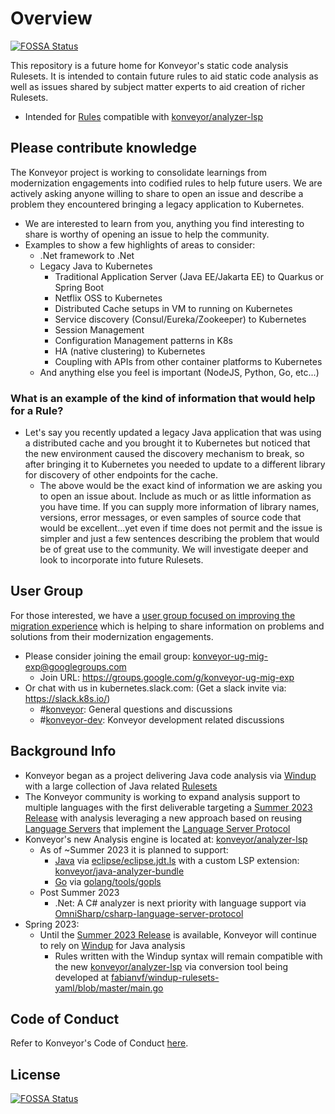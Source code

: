 # Overview
[![FOSSA Status](https://app.fossa.com/api/projects/git%2Bgithub.com%2Fkonveyor%2Frulesets.svg?type=shield)](https://app.fossa.com/projects/git%2Bgithub.com%2Fkonveyor%2Frulesets?ref=badge_shield)

This repository is a future home for Konveyor's static code analysis Rulesets.  It is intended to contain future rules to aid static code analysis as well as issues shared by subject matter experts to aid creation of richer Rulesets.
* Intended for [Rules](https://github.com/konveyor/analyzer-lsp/blob/main/docs/rules.md) compatible with [konveyor/analyzer-lsp](https://github.com/konveyor/analyzer-lsp)

## Please contribute knowledge
The Konveyor project is working to consolidate learnings from modernization engagements into codified rules to help future users.  We are actively asking anyone willing to share to open an issue and describe a problem they encountered bringing a legacy application to Kubernetes.  
* We are interested to learn from you, anything you find interesting to share is worthy of opening an issue to help the community.
* Examples to show a few highlights of areas to consider:
  * .Net framework to .Net
  * Legacy Java to Kubernetes
    * Traditional Application Server (Java EE/Jakarta EE) to Quarkus or Spring Boot
    * Netflix OSS to Kubernetes
    * Distributed Cache setups in VM to running on Kubernetes
    * Service discovery (Consul/Eureka/Zookeeper) to Kubernetes
    * Session Management
    * Configuration Management patterns in K8s
    * HA (native clustering) to Kubernetes
    * Coupling with APIs from other container platforms to Kubernetes
  * And anything else you feel is important (NodeJS, Python, Go, etc...)
### What is an example of the kind of information that would help for a Rule?
* Let's say you recently updated a legacy Java application that was using a distributed cache and you brought it to Kubernetes but noticed that the new environment caused the discovery mechanism to break, so after bringing it to Kubernetes you needed to update to a different library for discovery of other endpoints for the cache. 
    * The above would be the exact kind of information we are asking you to open an issue about.  Include as much or as little information as you have time.  If you can supply more information of library names, versions, error messages, or even samples of source code that would be excellent...yet even if time does not permit and the issue is simpler and just a few sentences describing the problem that would be of great use to the community.  We will investigate deeper and look to incorporate into future Rulesets.
## User Group
For those interested, we have a [user group focused on improving the migration experience](https://github.com/konveyor/community/tree/main/ug-migration-experience) which is helping to share information on problems and solutions from their modernization engagements.  
* Please consider joining the email group: konveyor-ug-mig-exp@googlegroups.com
  * Join URL:  https://groups.google.com/g/konveyor-ug-mig-exp
* Or chat with us in kubernetes.slack.com:  (Get a slack invite via: https://slack.k8s.io/)
  * #[konveyor](https://kubernetes.slack.com/archives/CR85S82A2): General questions and discussions
  * #[konveyor-dev](https://kubernetes.slack.com/archives/C04QZJFQ0UA): Konveyor development related discussions



## Background Info
* Konveyor began as a project delivering Java code analysis via [Windup](https://github.com/windup/windup) with a large collection of Java related [Rulesets](https://github.com/windup/windup-rulesets)
* The Konveyor community is working to expand analysis support to multiple languages with the first deliverable targeting a [Summer 2023 Release](https://github.com/orgs/konveyor/projects/59) with analysis leveraging a new approach based on reusing [Language Servers](https://microsoft.github.io/language-server-protocol/implementors/servers/) that implement the [Language Server Protocol](https://microsoft.github.io/language-server-protocol/)
* Konveyor's new Analysis engine is located at: [konveyor/analyzer-lsp](https://github.com/konveyor/analyzer-lsp) 
  * As of ~Summer 2023 it is planned to support:
    * [Java](https://github.com/konveyor/analyzer-lsp/tree/main/provider/java) via [eclipse/eclipse.jdt.ls](https://github.com/eclipse/eclipse.jdt.ls) with a custom LSP extension: [konveyor/java-analyzer-bundle](https://github.com/konveyor/java-analyzer-bundle)
    * [Go](https://github.com/konveyor/analyzer-lsp/tree/main/provider/golang) via [golang/tools/gopls](https://github.com/golang/tools/tree/master/gopls)
  * Post Summer 2023
    * .Net: A C# analyzer is next priority with language support via [OmniSharp/csharp-language-server-protocol](https://github.com/OmniSharp/csharp-language-server-protocol)
 * Spring 2023:
   * Until the [Summer 2023 Release](https://github.com/orgs/konveyor/projects/59) is available, Konveyor will continue to rely on [Windup](https://github.com/windup/windup) for Java analysis 
     * Rules written with the Windup syntax will remain compatible with the new [konveyor/analyzer-lsp](https://github.com/konveyor/analyzer-lsp) via conversion tool being developed at [fabianvf/windup-rulesets-yaml/blob/master/main.go](https://github.com/fabianvf/windup-rulesets-yaml/blob/master/main.go)


## Code of Conduct
Refer to Konveyor's Code of Conduct [here](https://github.com/konveyor/community/blob/main/CODE_OF_CONDUCT.md).


## License
[![FOSSA Status](https://app.fossa.com/api/projects/git%2Bgithub.com%2Fkonveyor%2Frulesets.svg?type=large)](https://app.fossa.com/projects/git%2Bgithub.com%2Fkonveyor%2Frulesets?ref=badge_large)